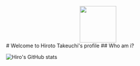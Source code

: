 <div id="header" align="center">
  <img src="https://media.giphy.com/media/v1.Y2lkPTc5MGI3NjExNGJhNTVjOGZmMmMyNzQyNGEzNTgxZTVlYmExN2YwOGI4M2E5ZWYxNCZlcD12MV9pbnRlcm5hbF9naWZzX2dpZklkJmN0PWc/y93slPbDMdeXJQONHa/giphy.gif" width="100"/>
</div>
<div id="badge" >
  <img src="https://komarev.com/ghpvc/?username=hiromon0125&style=flat-square&color=blue" alt=""/>
</div>
# Welcome to Hiroto Takeuchi's profile
## Who am i?


![Hiro's GitHub stats](https://github-readme-stats.vercel.app/api?username=hiromon0125&show_icons=true&theme=transparent)

